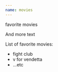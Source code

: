 ```yaml
---
name: movies
---
```

favorite movies

And more text

List of favorite movies:
- fight club
- v for vendetta
- ...etc
